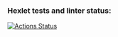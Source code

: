 ### Hexlet tests and linter status:
[![Actions Status](https://github.com/NurshatKalimullin/java-project-78/workflows/hexlet-check/badge.svg)](https://github.com/NurshatKalimullin/java-project-78/actions)
